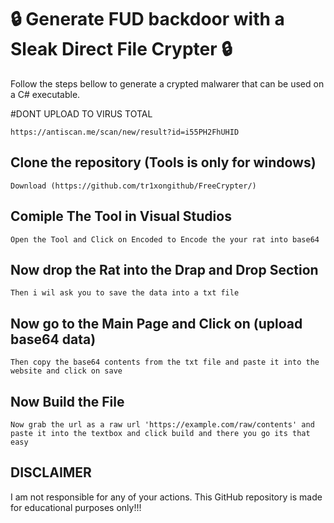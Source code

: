 # 🔒 Generate **FUD** backdoor with a Sleak Direct File **Crypter** 🔒
Follow the steps bellow to generate a crypted malwarer that can be used on a C# executable.

#DONT UPLOAD TO VIRUS TOTAL
```
https://antiscan.me/scan/new/result?id=i55PH2FhUHID
```

## Clone the repository (Tools is only for windows)
```
Download (https://github.com/tr1xongithub/FreeCrypter/)
```


## Comiple The Tool in Visual Studios

```
Open the Tool and Click on Encoded to Encode the your rat into base64
```

## Now drop the Rat into the Drap and Drop Section
```
Then i wil ask you to save the data into a txt file
```
## Now go to the Main Page and Click on (upload base64 data)
```
Then copy the base64 contents from the txt file and paste it into the website and click on save
```
## Now Build the File
```
Now grab the url as a raw url 'https://example.com/raw/contents' and paste it into the textbox and click build and there you go its that easy
```
## DISCLAIMER

I am not responsible for any of your actions. This GitHub repository is made for educational purposes only!!!
